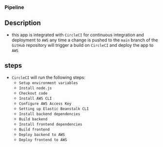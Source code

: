 ### Pipeline

## Description

- this app is integrated with `CircleCI` for continuous integration and deployment to `AWS` any time a change is pushed to the `main` branch of the `GitHub` repository will trigger a build on `CircleCI` and deploy the app to `AWS`

## steps

- `CircleCI` will run the following steps:
  - `Setup environment variables`
  - `Install node.js`
  - `Checkout code`
  - `Install AWS CLI`
  - `Configure AWS Access Key`
  - `Setting up Elastic Beanstalk CLI`
  - `Install backend dependencies`
  - `Build backend`
  - `Install frontend dependencies`
  - `Build frontend`
  - `Deploy backend to AWS`
  - `Deploy frontend to AWS`
